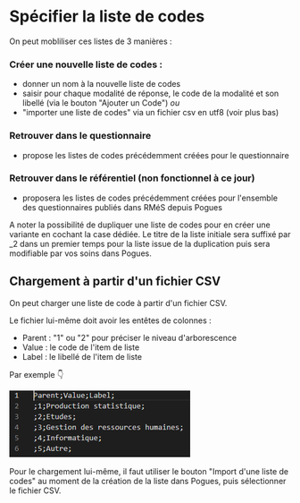# Spécifier la liste de codes

On peut mobliliser ces listes de 3 manières  :

### Créer une nouvelle liste de codes :
  - donner un nom à la nouvelle liste de codes
  - saisir pour chaque modalité de réponse, le code de la modalité et son libellé (via le bouton "Ajouter un Code")
*ou* 
  - "importer une liste de codes" via un fichier csv en utf8 (voir plus bas)

### Retrouver dans le questionnaire 
- propose les listes de codes précédemment créées pour le questionnaire

### Retrouver dans le référentiel (non fonctionnel à ce jour)
- proposera les listes de codes précédemment créées pour l'ensemble des questionnaires publiés dans RMéS depuis Pogues

A noter la possibilité de dupliquer une liste de codes pour en créer une variante en cochant la case dédiée. Le titre de la liste initiale sera suffixé par _2 dans un premier temps pour la liste issue de la duplication puis sera modifiable par vos soins dans Pogues.

## Chargement à partir d'un fichier CSV

On peut charger une liste de code à partir d'un fichier CSV.

Le fichier lui-même doit avoir les entêtes de colonnes :

- Parent : "1" ou "2" pour préciser le niveau d'arborescence
- Value : le code de l'item de liste
- Label : le libellé de l'item de liste

Par exemple :point_down:

![Exemple de structure CSV](../../img/pogues/pogues-guide-liste-csv.png)

Pour le chargement lui-même, il faut utiliser le bouton "Import d'une liste de codes" au moment de la création de la liste dans Pogues, puis sélectionner le fichier CSV.
